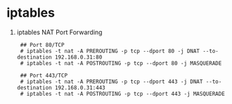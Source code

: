 iptables
========

1. iptables NAT Port Forwarding

        ## Port 80/TCP
        # iptables -t nat -A PREROUTING -p tcp --dport 80 -j DNAT --to-destination 192.168.0.31:80
        # iptables -t nat -A POSTROUTING -p tcp --dport 80 -j MASQUERADE

        ## Port 443/TCP
        # iptables -t nat -A PREROUTING -p tcp --dport 443 -j DNAT --to-destination 192.168.0.31:443
        # iptables -t nat -A POSTROUTING -p tcp --dport 443 -j MASQUERADE
